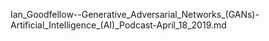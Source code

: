 Ian_Goodfellow--Generative_Adversarial_Networks_(GANs)-Artificial_Intelligence_(AI)_Podcast-April_18_2019.md